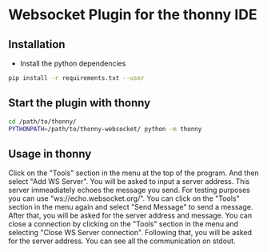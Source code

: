 # Websocket Plugin for the thonny IDE

## Installation

- Install the python dependencies

```bash
pip install -r requirements.txt --user
```

## Start the plugin with thonny

```bash
cd /path/to/thonny/
PYTHONPATH=/path/to/thonny-websocket/ python -m thonny
```

## Usage in thonny

Click on the "Tools" section in the menu at the top of the program. And then select "Add WS Server". You will be asked to input a server address. This server immeadiately echoes the message you send. For testing purposes you can use "ws://echo.websocket.org/". You can click on the "Tools" section in the menu again and select "Send Message" to send a message. After that, you will be asked for the server address and message. You can close a connection by clicking on the "Tools" section in the menu and selecting "Close WS Server connection". Following that, you will be asked for the server address. You can see all the communication on stdout.
